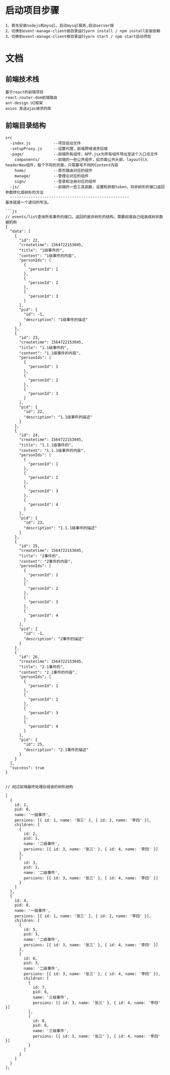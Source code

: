 # 启动项目步骤

```
1、首先安装nodejs和mysql，启动mysql服务,启动server端
2、切换到event-manage-client根目录运行yarn install / npm install安装依赖
3、切换到event-manage-client根目录运行yarn start / npm start启动项目
```

# 文档

## 前端技术栈

```text
基于react的前端项目
react-router-dom前端路由
ant-design UI框架
axios 发送ajax请求的库

```

## 前端目录结构

```
src
  -index.js          --项目启动文件
  -setupProxy.js     --设置代理，前端跨域请求后端
  -page/             --前端所有组件，APP.jsx为所有组件导出至这个入口总文件
    components/      --前端的一些公共组件，如页面公共头部，layout引入headerNav组件，每个不同的页面，只需要写不同的Content内容
    home/            --首页路由对应的组件
    manage/          --管理业对应的组件
    sign/            --登录和注册对应的组件
  -js/               --前端的一些工具函数，设置和获取token，将非树形的接口返回参数转化成树形的方法
  ----------------------------------------------------
基本就是一个递归的写法。

```js
// events/list查询所有事件的接口，返回的是非树形的结构，需要前端自己组装成树状数据机构
{
  "data": [
    {
      "id": 22,
      "createtime": 1564722153045,
      "title": "1级事件的",
      "content": "1级事件的内容",
      "personIds": [
        {
          "personId": 1
        },
        {
          "personId": 2
        },
        {
          "personId": 3
        }
      ],
      "pid": {
        "id": -1,
        "description": "1级事件的描述"
      }
    },
    {
      "id": 23,
      "createtime": 1564722153045,
      "title": "1.1级事件的",
      "content": "1.1级事件的内容",
      "personIds": [
        {
          "personId": 1
        },
        {
          "personId": 2
        },
        {
          "personId": 3
        }
      ],
      "pid": {
        "id": 22,
        "description": "1.1级事件的描述"
      }
    },
    {
      "id": 24,
      "createtime": 1564722153045,
      "title": "1.1.1级事件的",
      "content": "1.1.1级事件的内容",
      "personIds": [
        {
          "personId": 1
        },
        {
          "personId": 2
        },
        {
          "personId": 3
        },
        {
          "personId": 4
        }
      ],
      "pid": {
        "id": 23,
        "description": "1.1.1级事件的描述"
      }
    },
    {
      "id": 25,
      "createtime": 1564722153045,
      "title": "2事件的",
      "content": "2事件的内容",
      "personIds": [
        {
          "personId": 1
        },
        {
          "personId": 2
        },
        {
          "personId": 3
        },
        {
          "personId": 4
        }
      ],
      "pid": {
        "id": -1,
        "description": "2事件的描述"
      }
    },
    {
      "id": 26,
      "createtime": 1564722153045,
      "title": "2.1事件的",
      "content": "2.1事件的内容",
      "personIds": [
        {
          "personId": 1
        },
        {
          "personId": 2
        },
        {
          "personId": 3
        },
        {
          "personId": 4
        }
      ],
      "pid": {
        "id": 25,
        "description": "2.1事件的描述"
      }
    }
  ],
  "success": true
}


// 经过前端最终处理后组装的树形结构

[
  {
    id: 1,
    pid: 0,
    name: '一级事件',
    persions: [{ id: 1, name: '张三' }, { id: 2, name: '李四' }],
    children: [
      {
        id: 2,
        pid: 1,
        name: '二级事件',
        persions: [{ id: 3, name: '张三' }, { id: 4, name: '李四' }]
      },
      {
        id: 3,
        pid: 1,
        name: '二级事件',
        persions: [{ id: 3, name: '张三' }, { id: 4, name: '李四' }]
      }
    ]
  },
  {
    id: 4,
    pid: 0,
    name: '一级事件',
    persions: [{ id: 1, name: '张三' }, { id: 2, name: '李四' }],
    children: [
      {
        id: 5,
        pid: 3,
        name: '二级事件',
        persions: [{ id: 3, name: '张三' }, { id: 4, name: '李四' }]
      },
      {
        id: 6,
        pid: 3,
        name: '二级事件',
        persions: [{ id: 3, name: '张三' }, { id: 4, name: '李四' }],
        children: [
          {
            id: 7,
            pid: 6,
            name: '三级事件',
            persions: [{ id: 3, name: '张三' }, { id: 4, name: '李四' }]
          },
          {
            id: 8,
            pid: 6,
            name: '三级事件',
            persions: [{ id: 3, name: '张三' }, { id: 4, name: '李四' }]
          }
        ]
      }
    ]
  }
];
```
